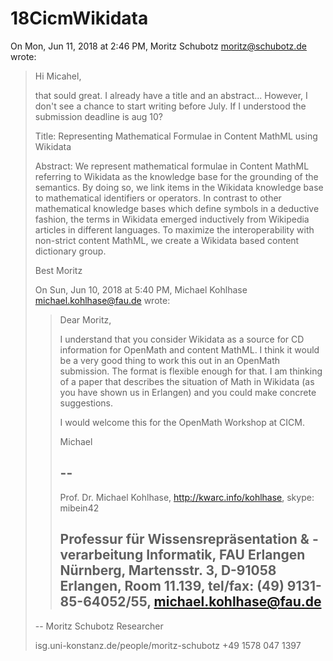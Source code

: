 # 18CicmWikidata


On Mon, Jun 11, 2018 at 2:46 PM, Moritz Schubotz <moritz@schubotz.de> wrote:
> Hi Micahel,
>
> that sould great. I already have a title and an abstract... However, I
> don't see a chance to start writing before July. If I understood the
> submission deadline is aug 10?
>
> Title: Representing Mathematical Formulae in Content MathML using Wikidata
>
> Abstract: We represent mathematical formulae in Content MathML
> referring to Wikidata as the knowledge base for the grounding of the
> semantics. By doing so, we link items in the Wikidata knowledge base
> to mathematical identifiers or operators. In contrast to other
> mathematical knowledge bases which define symbols in a deductive
> fashion, the terms in Wikidata emerged inductively from Wikipedia
> articles in different languages. To maximize the interoperability with
> non-strict content MathML, we create a Wikidata based content
> dictionary group.
>
> Best
> Moritz
>
> On Sun, Jun 10, 2018 at 5:40 PM, Michael Kohlhase
> <michael.kohlhase@fau.de> wrote:
>> Dear Moritz,
>>
>> I understand that you consider Wikidata as a source for CD information
>> for OpenMath and content MathML. I think it would be a very good thing
>> to work this out in an OpenMath submission. The format is flexible
>> enough for that. I am thinking of a paper that describes the situation
>> of Math in Wikidata (as you have shown us in Erlangen) and you could
>> make concrete suggestions.
>>
>> I would welcome this for the OpenMath Workshop at CICM.
>>
>> Michael
>>
>> --
>> ----------------------------------------------------------------------
>> Prof. Dr. Michael Kohlhase,  http://kwarc.info/kohlhase, skype: mibein42
>>
>> Professur für Wissensrepräsentation & -verarbeitung
>>   Informatik, FAU Erlangen Nürnberg, Martensstr. 3, D-91058 Erlangen, Room 11.139,
>>   tel/fax: (49) 9131-85-64052/55, michael.kohlhase@fau.de
>> ----------------------------------------------------------------------
>>
>
>
>
> --
> Moritz Schubotz
> Researcher
>
> isg.uni-konstanz.de/people/moritz-schubotz
> +49 1578 047 1397

